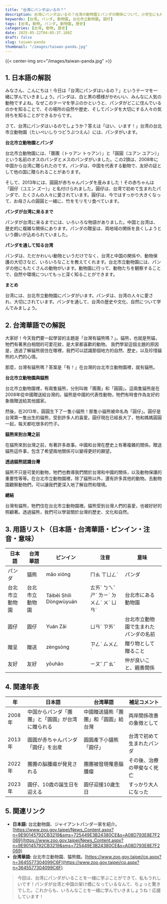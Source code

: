 ```yaml
---
title: "台湾にパンダはいるの？"
description: 台湾にパンダはいるの？台湾の動物園とパンダの関係について、小学生にもわかりやすく解説します。
keywords: [台湾, パンダ, 動物園, 台北市立動物園, 圓仔]
tags: [台湾, 動物, パンダ, 動物園, 歴史]
categories: [台湾, 動物, 歴史]
date: 2025-05-22T04:05:37.180Z
draft: false
slug: taiwan-panda
thumbnail: "/images/taiwan-panda.jpg"
---
```


{{< center-img src="/images/taiwan-panda.jpg" >}}

## 1. 日本語の解説

みなさん、こんにちは！今日は「台湾にパンダはいるの？」というテーマを一緒に学んでいきましょう。パンダは、白と黒の模様がかわいい、みんなに人気の動物ですよね。なぜこのテーマを学ぶのかというと、パンダがどこに住んでいるのかを知ることで、その場所の自然や歴史、そしてパンダを大切にする人々の気持ちを知ることができるからです。

さて、台湾にパンダはいるのでしょうか？答えは「はい、います！」台湾の台北市立動物園（たいぺいしりつどうぶつえん）には、パンダがいます。

**台北市立動物園とパンダ**

台北市立動物園には、「團團（トゥアン トゥアン）」と「圓圓（ユアン ユアン）」という名前のオスのパンダとメスのパンダがいました。この2頭は、2008年に中国から台湾に贈られたのです。パンダは、中国を代表する動物で、友好の証として他の国に贈られることがあります。

そして、2013年には、圓圓が赤ちゃんパンダを産みました！その赤ちゃんは「圓仔（ユエン ズー）」と名付けられました。圓仔は、台湾で初めて生まれたパンダで、たくさんの人々に愛されています。圓仔は、今ではすっかり大きくなって、お母さんの圓圓と一緒に、竹をモリモリ食べています。

**パンダが台湾に来るまで**

パンダが台湾に来るまでには、いろいろな物語がありました。中国と台湾は、歴史的に複雑な関係にあります。パンダの贈呈は、両地域の関係を良くしようという願いが込められていました。

**パンダを通して知る台湾**

パンダは、ただかわいい動物というだけでなく、台湾と中国の関係や、動物保護の大切さなど、いろいろなことを教えてくれます。台北市立動物園には、パンダの他にもたくさんの動物がいます。動物園に行って、動物たちを観察することで、自然や環境についてもっと深く知ることができます。

**まとめ**

台湾には、台北市立動物園にパンダがいます。パンダは、台湾の人々に愛され、大切にされています。パンダを通して、台湾の歴史や文化、自然について学んでみましょう。

## 2. 台湾華語での解説

大家好！今天我們要一起學習的主題是「台灣有貓熊嗎？」。貓熊，也就是熊貓，牠們有著黑白相間的可愛花紋，是大家都喜歡的動物。 我們學習這個主題的原因是，透過了解貓熊居住在哪裡，我們可以認識那個地方的自然、歷史，以及珍惜貓熊的人們的心情。

那麼，台灣有貓熊嗎？答案是「有！」在台灣的台北市立動物園裡，就有貓熊。

**台北市立動物園與貓熊**

台北市立動物園裡，有兩隻貓熊，分別叫做「團團」和「圓圓」。這兩隻貓熊是在2008年從中國贈送給台灣的。貓熊是中國的代表性動物，牠們有時會作為友好的象徵贈送給其他國家。

然後，在2013年，圓圓生下了一隻小貓熊！那隻小貓熊被命名為「圓仔」。圓仔是台灣第一隻出生的貓熊，受到許多人的喜愛。圓仔現在已經長大了，牠和媽媽圓圓一起，每天都吃很多的竹子。

**貓熊來到台灣之前**

在貓熊來到台灣之前，有著許多故事。中國和台灣在歷史上有著複雜的關係。贈送貓熊這件事，包含了希望兩地關係可以變得更好的願望。

**透過貓熊認識台灣**

貓熊不只是可愛的動物，牠們也教導我們關於台灣和中國的關係，以及動物保護的重要性等等。在台北市立動物園裡，除了貓熊以外，還有許多其他的動物。去動物園觀察動物們，可以讓我們更深入地了解自然和環境。

**總結**

台灣有貓熊，牠們住在台北市立動物園裡。貓熊受到台灣人們的喜愛，也被好好的照顧著。透過貓熊，我們可以學習關於台灣的歷史、文化和自然。

## 3. 用語リスト（日本語・台湾華語・ピンイン・注音・意味）

| 日本語 | 台湾華語 | ピンイン | 注音 | 意味 |
|---|---|---|---|---|
| パンダ | 貓熊 | māo xióng | ㄇㄠ ㄒㄩㄥˊ | パンダ |
| 台北市立動物園 | 台北市立動物園 | Táiběi Shìlì Dòngwùyuán | ㄊㄞˊ ㄅㄟˇ ㄕˋ ㄌㄧˋ ㄉㄨㄥˋ ㄨˋ ㄩㄢˊ | 台北市にある動物園 |
| 圓仔 | 圓仔 | Yuán Zǎi | ㄩㄢˊ ㄗㄞˇ | 台北市立動物園で生まれたパンダの名前 |
| 贈呈 | 贈送 | zèngsòng | ㄗㄥˋ ㄙㄨㄥˋ | 贈り物として贈ること |
| 友好 | 友好 | yǒuhǎo | ㄧㄡˇ ㄏㄠˇ | 仲が良いこと、親善関係 |

## 4. 関連年表

| 年 | 日本語 | 台湾華語 | 補足コメント |
|---|---|---|---|
| 2008年 | 中国からパンダ「團團」と「圓圓」が台湾に贈られる | 中國贈送貓熊「團團」和「圓圓」給台灣 | 両岸関係改善の象徴として |
| 2013年 | 圓圓が赤ちゃんパンダ「圓仔」を出産 | 圓圓產下小貓熊「圓仔」 | 台湾で初めて生まれたパンダ |
| 2022年 | 團團の脳腫瘍が発見される | 團團被發現罹患腦腫瘤 | その後、治療の甲斐なく死亡 |
| 2023年 | 圓仔、10歳の誕生日を迎える | 圓仔迎接10歲生日 | すっかり大人になった |

## 5. 関連リンク

*   **日本語:** 台北動物園、ジャイアントパンダ一家を紹介。[https://www.zoo.gov.taipei/News_Content.aspx?n=9E90145792CB3219&sms=725449E3B24380CE&s=A08D793E8E7F2069](https://www.zoo.gov.taipei/News_Content.aspx?n=9E90145792CB3219&sms=725449E3B24380CE&s=A08D793E8E7F2069)
*   **台湾華語:** 台北市立動物園、猫熊館。[https://www.zoo.gov.taipei/cp.aspx?n=3645577304099C6F](https://www.zoo.gov.taipei/cp.aspx?n=3645577304099C6F)

> 今回は、台湾にパンダがいることを一緒に学ぶことができて、私もうれしいです！パンダが台湾と中国の架け橋になっているなんて、ちょっと驚きでした。これからも、いろんなことを一緒に学んでいきましょうね！応援しています！